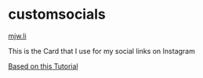 # customsocials

[mjw.li](https://mjw.li)

This is the Card that I use for my social links on Instagram


[Based on this Tutorial](https://dev.to/arvindmehairjan/how-to-build-a-custom-linktree-page-with-html-css-for-beginners-44i3)
